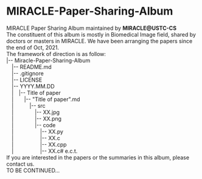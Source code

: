 # MIRACLE-Paper-Sharing-Album
MIRACLE Paper Sharing Album maintained by **MIRACLE@USTC-CS**  
The constituent of this album is mostly in Biomedical Image field, shared by doctors or masters in MIRACLE. We have been arranging the papers since the end of Oct, 2021.  
The framework of direction is as follow:  
|-- Miracle-Paper-Sharing-Album  
&emsp;|-- README.md  
&emsp;|-- .gitignore  
&emsp;|-- LICENSE   
&emsp;|-- YYYY.MM.DD    
&emsp;|&emsp;|-- Title of paper  
&emsp;|&emsp;&emsp;|-- "Title of paper".md  
&emsp;|&emsp;&emsp;&emsp;|-- src  
&emsp;|&emsp;&emsp;&emsp;&emsp;|-- XX.jpg  
&emsp;|&emsp;&emsp;&emsp;&emsp;|-- XX.png  
&emsp;|&emsp;&emsp;&emsp;&emsp;|-- code  
&emsp;|&emsp;&emsp;&emsp;&emsp;&emsp;|-- XX.py  
&emsp;|&emsp;&emsp;&emsp;&emsp;&emsp;|-- XX.c  
&emsp;|&emsp;&emsp;&emsp;&emsp;&emsp;|-- XX.cpp  
&emsp;|&emsp;&emsp;&emsp;&emsp;&emsp;|-- XX.c# e.c.t.  
If you are interested in the papers or the summaries in this album, please contact us.  
TO BE CONTINUED... 

